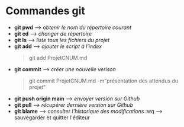 # Commandes git 

* **git pwd**  --> *obtenir le nom du répertoire courant*
* **git cd** --> *changer de répertoire*
* **git ls** --> *liste tous les fichiers du projet* 
* **git add** --> *ajouter le script à l'index*
  > git add ProjetCNUM.md
* **git commit** --> *créer une nouvelle verison*
  > git commit ProjetCNUM.md -m"présentation des attendus du projet"
* **git push origin main** --> *envoyer version sur Github*
* **git pull** --> *récupérer dernière version sur Github*
* **git blame** --> *consulter l'historique des modifications*
  :wq  --> sauvegarder et quitter l'éditeur
